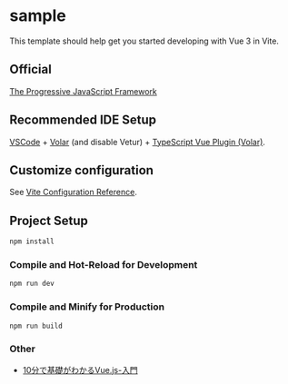 # sample

This template should help get you started developing with Vue 3 in Vite.

## Official

[The Progressive JavaScript Framework](https://ja.vuejs.org/)

## Recommended IDE Setup

[VSCode](https://code.visualstudio.com/) + [Volar](https://marketplace.visualstudio.com/items?itemName=Vue.volar) (and disable Vetur) + [TypeScript Vue Plugin (Volar)](https://marketplace.visualstudio.com/items?itemName=Vue.vscode-typescript-vue-plugin).

## Customize configuration

See [Vite Configuration Reference](https://vitejs.dev/config/).

## Project Setup

```sh
npm install
```

### Compile and Hot-Reload for Development

```sh
npm run dev
```

### Compile and Minify for Production

```sh
npm run build
```

### Other

- [10分で基礎がわかるVue.js-入門](https://qiita.com/moyegogo1020/items/7cf9daaacc6bac1b3c33)
